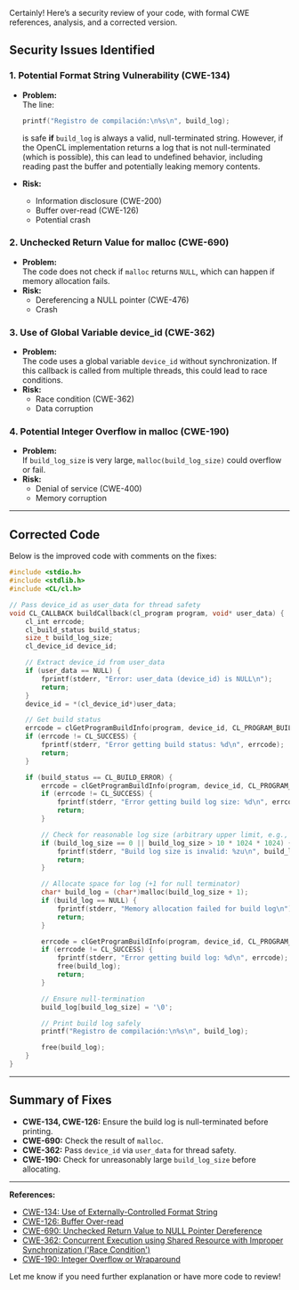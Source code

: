 Certainly! Here’s a security review of your code, with formal CWE references, analysis, and a corrected version.

## Security Issues Identified

### 1. **Potential Format String Vulnerability (CWE-134)**
- **Problem:**  
  The line:
  ```c
  printf("Registro de compilación:\n%s\n", build_log);
  ```
  is safe **if** `build_log` is always a valid, null-terminated string. However, if the OpenCL implementation returns a log that is not null-terminated (which is possible), this can lead to undefined behavior, including reading past the buffer and potentially leaking memory contents.

- **Risk:**  
  - Information disclosure (CWE-200)
  - Buffer over-read (CWE-126)
  - Potential crash

### 2. **Unchecked Return Value for malloc (CWE-690)**
- **Problem:**  
  The code does not check if `malloc` returns `NULL`, which can happen if memory allocation fails.
- **Risk:**  
  - Dereferencing a NULL pointer (CWE-476)
  - Crash

### 3. **Use of Global Variable device_id (CWE-362)**
- **Problem:**  
  The code uses a global variable `device_id` without synchronization. If this callback is called from multiple threads, this could lead to race conditions.
- **Risk:**  
  - Race condition (CWE-362)
  - Data corruption

### 4. **Potential Integer Overflow in malloc (CWE-190)**
- **Problem:**  
  If `build_log_size` is very large, `malloc(build_log_size)` could overflow or fail.
- **Risk:**  
  - Denial of service (CWE-400)
  - Memory corruption

---

## Corrected Code

Below is the improved code with comments on the fixes:

```c
#include <stdio.h>
#include <stdlib.h>
#include <CL/cl.h>

// Pass device_id as user_data for thread safety
void CL_CALLBACK buildCallback(cl_program program, void* user_data) {
    cl_int errcode;
    cl_build_status build_status;
    size_t build_log_size;
    cl_device_id device_id;

    // Extract device_id from user_data
    if (user_data == NULL) {
        fprintf(stderr, "Error: user_data (device_id) is NULL\n");
        return;
    }
    device_id = *(cl_device_id*)user_data;

    // Get build status
    errcode = clGetProgramBuildInfo(program, device_id, CL_PROGRAM_BUILD_STATUS, sizeof(cl_build_status), &build_status, NULL);
    if (errcode != CL_SUCCESS) {
        fprintf(stderr, "Error getting build status: %d\n", errcode);
        return;
    }

    if (build_status == CL_BUILD_ERROR) {
        errcode = clGetProgramBuildInfo(program, device_id, CL_PROGRAM_BUILD_LOG, 0, NULL, &build_log_size);
        if (errcode != CL_SUCCESS) {
            fprintf(stderr, "Error getting build log size: %d\n", errcode);
            return;
        }

        // Check for reasonable log size (arbitrary upper limit, e.g., 10MB)
        if (build_log_size == 0 || build_log_size > 10 * 1024 * 1024) {
            fprintf(stderr, "Build log size is invalid: %zu\n", build_log_size);
            return;
        }

        // Allocate space for log (+1 for null terminator)
        char* build_log = (char*)malloc(build_log_size + 1);
        if (build_log == NULL) {
            fprintf(stderr, "Memory allocation failed for build log\n");
            return;
        }

        errcode = clGetProgramBuildInfo(program, device_id, CL_PROGRAM_BUILD_LOG, build_log_size, build_log, NULL);
        if (errcode != CL_SUCCESS) {
            fprintf(stderr, "Error getting build log: %d\n", errcode);
            free(build_log);
            return;
        }

        // Ensure null-termination
        build_log[build_log_size] = '\0';

        // Print build log safely
        printf("Registro de compilación:\n%s\n", build_log);

        free(build_log);
    }
}
```

---

## Summary of Fixes

- **CWE-134, CWE-126:** Ensure the build log is null-terminated before printing.
- **CWE-690:** Check the result of `malloc`.
- **CWE-362:** Pass `device_id` via `user_data` for thread safety.
- **CWE-190:** Check for unreasonably large `build_log_size` before allocating.

---

**References:**
- [CWE-134: Use of Externally-Controlled Format String](https://cwe.mitre.org/data/definitions/134.html)
- [CWE-126: Buffer Over-read](https://cwe.mitre.org/data/definitions/126.html)
- [CWE-690: Unchecked Return Value to NULL Pointer Dereference](https://cwe.mitre.org/data/definitions/690.html)
- [CWE-362: Concurrent Execution using Shared Resource with Improper Synchronization ('Race Condition')](https://cwe.mitre.org/data/definitions/362.html)
- [CWE-190: Integer Overflow or Wraparound](https://cwe.mitre.org/data/definitions/190.html)

Let me know if you need further explanation or have more code to review!
